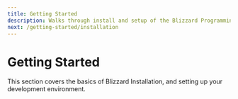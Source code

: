 ```yaml
---
title: Getting Started
description: Walks through install and setup of the Blizzard Programming Language, and other development tools
next: /getting-started/installation
---
```


# Getting Started

This section covers the basics of Blizzard Installation, and setting up your development environment. 
